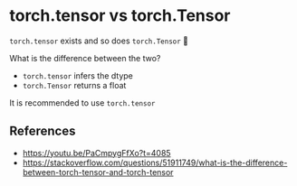 # torch.tensor vs torch.Tensor


`torch.tensor` exists and so does `torch.Tensor` :thinking:

What is the difference between the two?

* `torch.tensor` infers the dtype 
* `torch.Tensor` returns a float

It is recommended to use `torch.tensor`



## References
* https://youtu.be/PaCmpygFfXo?t=4085
* https://stackoverflow.com/questions/51911749/what-is-the-difference-between-torch-tensor-and-torch-tensor
